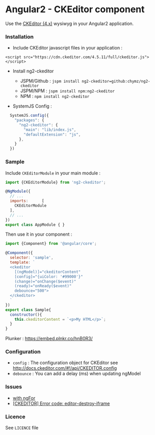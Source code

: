 # Angular2 - CKEditor component

Use the [CKEditor (4.x)](http://ckeditor.com/) wysiwyg in your Angular2 application.

### <a name="install"></a>Installation

- Include CKEditor javascript files in your application :
```
<script src="https://cdn.ckeditor.com/4.5.11/full/ckeditor.js"></script>
```

- Install ng2-ckeditor
  - JSPM/Github : ```jspm install ng2-ckeditor=github:chymz/ng2-ckeditor```
  - JSPM/NPM : ```jspm install npm:ng2-ckeditor```
  - NPM : ```npm install ng2-ckeditor```


- SystemJS Config :
```javascript
  SystemJS.config({
    "packages": {
      "ng2-ckeditor": {
        "main": "lib/index.js",
        "defaultExtension": "js",
      },
    }
  })
```

### <a name="sample"></a>Sample

Include `CKEditorModule` in your main module :

```javascript
import {CKEditorModule} from 'ng2-ckeditor';

@NgModule({
  // ...
  imports:      [
    CKEditorModule
  ],
  // ...
})
export class AppModule { }
```

Then use it in your component :

```javascript
import {Component} from '@angular/core';

@Component({
  selector: 'sample',
  template: `
  <ckeditor
    [(ngModel)]="ckeditorContent"
    [config]="{uiColor: '#99000'}"
    (change)="onChange($event)"
    (ready)="onReady($event)"
    debounce="500">
  </ckeditor>
  `
})
export class Sample{
  constructor(){
    this.ckeditorContent = `<p>My HTML</p>`;
  }
}
```

Plunker : https://embed.plnkr.co/hnB0R3/

### <a name="config"></a>Configuration

* `config` : The configuration object for CKEditor see http://docs.ckeditor.com/#!/api/CKEDITOR.config
* `debounce` : You can add a delay (ms) when updating ngModel

### <a name="issues"></a>Issues
- [with ngFor](https://github.com/chymz/ng2-ckeditor/issues/23)
- [[CKEDITOR] Error code: editor-destroy-iframe](https://github.com/chymz/ng2-ckeditor/issues/24)

### <a name="licence"></a>Licence
See `LICENCE` file
